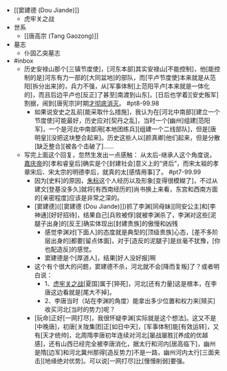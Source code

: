 - [[窦建德 (Dou Jiande)]]
    - 虎牢关之战
- 世系
    - [[唐高宗 (Tang Gaozong)]]
- 墓志
    - 仆固乙突墓志
- #inbox
    - 历史安禄山那个[三镇节度使]，[河东本部]其实安禄山[不能控制]，他[能控制的是]河东有力一部的[大同盆地]的部队，而[平卢节度使]本来就是从范阳[拆分出来]的，兵力不强，从[军事体制]上范阳平卢[本来就是一体化的]，而且后边平卢也[反正]了甚至[南渡到山东]，[日后也学着][安史叛军]割据，闹到[唐宪宗]时期[才彻底消灭](https://bbs.northdy.com/thread-930151-1-1.html)。 #pt8-99.98
        - 如果说安史之乱前[能采取什么措施]，我认为在[河北中南部][建立一个节度使]可能最好，历史应对[契丹之乱]，当时一个[幽州]组建[范阳军]，一个是河北中南部用[本地团练兵][组建一个二线部队]，但是[唐明皇][没把这块整合起来]。历史这些人以[颜真卿]他们起来，但是分散[缺乏整合][被各个击破了]……
    - 写完上面这个回复，忽然生发出一点感触：
从太后-继承人这个角度说，[嘉庆帝](https://bbs.northdy.com/thread-926687-2-1.html)的[孝和睿皇后]确实是个[封建社会]意义上的“贤后”，而宋太祖的孝章宋后、宋太宗的明德李后，就真的太[感情用事]了。 #pt7-99.99
        - 因为[史料]的原因，[朱标](((y9Cerc324)))这个人经历以及形象[变得很模糊了]，不过从建文[登基没多久]就将[有西南经历的]尚书换上来看，东宫和西南方面的[亲密程度]应该是非常之深的。
        - [窦建德]([[窦建德 (Dou Jiande)]])抓了李渊[同母妹][同安公主]和[李神通][好好招待]，结果自己[兵败被俘]就被李渊杀了，李渊对这些[泥腿子出身]的[反王]确实体现出[封建贵族]的傲慢和凶残
            - 感觉李渊对[下面人]的态度就是典型的[顶级贵族]心态，[差不多阶层出身的]都要[留点体面]，对于[造反的泥腿子]是丝毫不犹豫，[你也配造反]的感觉。
            - 窦建德是个[厚道人]，结果[好人没好报]啊
        - 这个有个很大的问题，窦建德不杀，河北就不会[降而复叛]了？或者明白说：
            - 1、[虎牢关之战](((MEAJAgheE)))[夏国]属于[猝死]，河北[还有力量]这是根本，在李唐这边看就是[尾大不掉]。
            - 2、李唐当时（站在李渊的角度）能拿出多少位置和权力来[赎买]收买河北[当时的势力]呢？
        - [玩命]正好[一网打尽]，我很怀疑李渊[实际就是这个想法]。这又不是[中晚唐]，初唐[关陇集团]正[如日中天]，[军事体制]能[有效运转]，又有[天才统帅]，北周隋李唐初年连续对河北[屡战屡胜][养成的优越感]，还有山西已经完全被李唐消化，据太行和河内[居高临下]，幽州是隋[边军]和河北冀州那得[造反势力]不是一路，幽州河内太行[三面夹击][地缘绝对优势]。可以说[一网打尽]比[慢慢削弱]要强。
